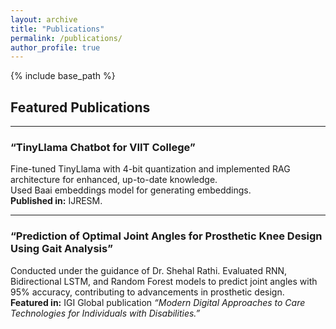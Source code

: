 ```yaml
---
layout: archive
title: "Publications"
permalink: /publications/
author_profile: true
---
```


{% include base_path %}

## Featured Publications

---

### “TinyLlama Chatbot for VIIT College”

Fine-tuned TinyLlama with 4-bit quantization and implemented RAG architecture for enhanced, up-to-date knowledge.  
Used Baai embeddings model for generating embeddings.  
**Published in:** IJRESM.

---

### “Prediction of Optimal Joint Angles for Prosthetic Knee Design Using Gait Analysis”

Conducted under the guidance of Dr. Shehal Rathi. Evaluated RNN, Bidirectional LSTM, and Random Forest models to predict joint angles with 95% accuracy, contributing to advancements in prosthetic design.  
**Featured in:** IGI Global publication *“Modern Digital Approaches to Care Technologies for Individuals with Disabilities.”*
